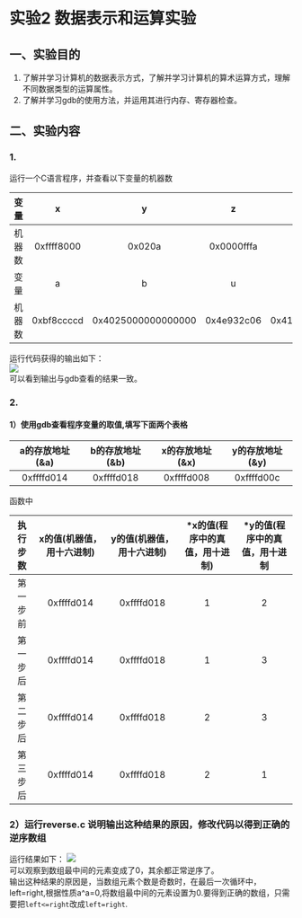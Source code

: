 # 实验2    数据表示和运算实验  
## 一、实验目的
1. 了解并学习计算机的数据表示方式，了解并学习计算机的算术运算方式，理解不同数据类型的运算属性。
2. 了解并学习gdb的使用方法，并运用其进行内存、寄存器检查。
## 二、实验内容
### 1.
运行一个C语言程序，并查看以下变量的机器数  

变量|x|y|z|c
:-:|:-:|:-:|:-:|:-:
机器数|0xffff8000|0x020a|0x0000fffa|0x40
变量|a|b|u|v
机器数|0xbf8ccccd|0x4025000000000000|0x4e932c06|0x41d26580b4800000

运行代码获得的输出如下：  
![](file:///home/katherine/Pictures/Screenshot%20from%202019-07-04%2015-09-33.png)  
可以看到输出与gdb查看的结果一致。
### 2.
#### 1）使用gdb查看程序变量的取值,填写下面两个表格

a的存放地址(&a)|b的存放地址(&b)|x的存放地址(&x)|y的存放地址(&y)
:-:|:-:|:-:|:-:
0xffffd014|0xffffd018|0xffffd008|0xffffd00c  

函数中

执行步数|x的值(机器值，用十六进制)|y的值(机器值，用十六进制)|\*x的值(程序中的真值，用十进制)|\*y的值(程序中的真值，用十进制
:-:|:-:|:-:|:-:|:-:
第一步前|0xffffd014|0xffffd018|1|2
第一步后|0xffffd014|0xffffd018|1|3
第二步后|0xffffd014|0xffffd018|2|3
第三步后|0xffffd014|0xffffd018|2|1

### 2）运行reverse.c 说明输出这种结果的原因，修改代码以得到正确的逆序数组
运行结果如下：
![](file:///home/katherine/Pictures/Screenshot%20from%202019-07-04%2017-10-28.png)  
可以观察到数组最中间的元素变成了0，其余都正常逆序了。  
输出这种结果的原因是，当数组元素个数是奇数时，在最后一次循环中，left=right,根据性质a^a=0,将数组最中间的元素设置为0.要得到正确的数组，只需要把`left<=right`改成`left=right`.